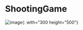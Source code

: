 # ShootingGame
![image](https://user-images.githubusercontent.com/18522270/114067554-e7d7c400-98d7-11eb-8ff2-8767aeaa5442.png){: with="300 height="500"}

